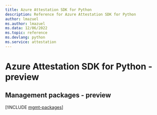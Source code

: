 ```yaml
---
title: Azure Attestation SDK for Python
description: Reference for Azure Attestation SDK for Python
author: lmazuel
ms.author: lmazuel
ms.data: 12/06/2022
ms.topic: reference
ms.devlang: python
ms.service: attestation
---
```

# Azure Attestation SDK for Python - preview

## Management packages - preview
[!INCLUDE [mgmt-packages](attestation-mgmt-index.md)]